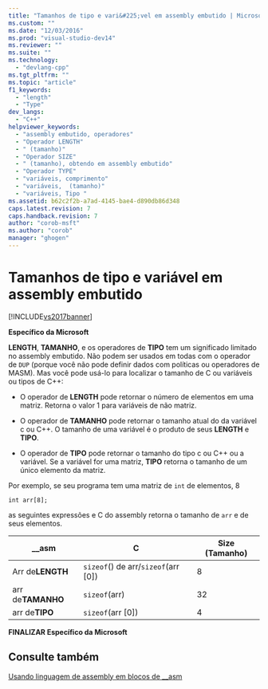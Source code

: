 ```yaml
---
title: "Tamanhos de tipo e vari&#225;vel em assembly embutido | Microsoft Docs"
ms.custom: ""
ms.date: "12/03/2016"
ms.prod: "visual-studio-dev14"
ms.reviewer: ""
ms.suite: ""
ms.technology: 
  - "devlang-cpp"
ms.tgt_pltfrm: ""
ms.topic: "article"
f1_keywords: 
  - "length"
  - "Type"
dev_langs: 
  - "C++"
helpviewer_keywords: 
  - "assembly embutido, operadores"
  - "Operador LENGTH"
  - " (tamanho)"
  - "Operador SIZE"
  - " (tamanho), obtendo em assembly embutido"
  - "Operador TYPE"
  - "variáveis, comprimento"
  - "variáveis,  (tamanho)"
  - "variáveis, Tipo "
ms.assetid: b62c2f2b-a7ad-4145-bae4-d890db86d348
caps.latest.revision: 7
caps.handback.revision: 7
author: "corob-msft"
ms.author: "corob"
manager: "ghogen"
---
```

# Tamanhos de tipo e vari&#225;vel em assembly embutido
[!INCLUDE[vs2017banner](../../assembler/inline/includes/vs2017banner.md)]

**Específico da Microsoft**  
  
 **LENGTH**, **TAMANHO**, e os operadores de **TIPO** tem um significado limitado no assembly embutido.  Não podem ser usados em todas com o operador de `DUP` \(porque você não pode definir dados com políticas ou operadores de MASM\).  Mas você pode usá\-lo para localizar o tamanho de C ou variáveis ou tipos de C\+\+:  
  
-   O operador de **LENGTH** pode retornar o número de elementos em uma matriz.  Retorna o valor 1 para variáveis de não matriz.  
  
-   O operador de **TAMANHO** pode retornar o tamanho atual do da variável c ou C\+\+.  O tamanho de uma variável é o produto de seus **LENGTH** e **TIPO**.  
  
-   O operador de **TIPO** pode retornar o tamanho do tipo c ou C\+\+ ou a variável.  Se a variável for uma matriz, **TIPO** retorna o tamanho de um único elemento da matriz.  
  
 Por exemplo, se seu programa tem uma matriz de `int` de elementos, 8  
  
```  
int arr[8];  
```  
  
 as seguintes expressões e C do assembly retorna o tamanho de `arr` e de seus elementos.  
  
|\_\_asm|C|Size \(Tamanho\)|  
|-------------|-------|----------------------|  
|Arr de**LENGTH**|`sizeof`\(\) de arr\/`sizeof`\(arr \[0\]\)|8|  
|arr de**TAMANHO**|`sizeof`\(arr\)|32|  
|arr de**TIPO**|`sizeof`\(arr \[0\]\)|4|  
  
 **FINALIZAR Específico da Microsoft**  
  
## Consulte também  
 [Usando linguagem de assembly em blocos de \_\_asm](../../assembler/inline/using-assembly-language-in-asm-blocks.md)